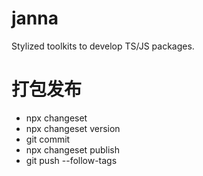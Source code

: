 # janna

Stylized toolkits to develop TS/JS packages.

# 打包发布

- npx changeset
- npx changeset version
- git commit
- npx changeset publish
- git push --follow-tags
